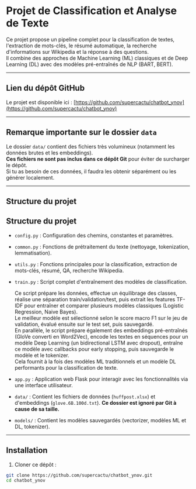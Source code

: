 # Projet de Classification et Analyse de Texte

Ce projet propose un pipeline complet pour la classification de textes, l'extraction de mots-clés, le résumé automatique, la recherche d'informations sur Wikipedia et la réponse à des questions.  
Il combine des approches de Machine Learning (ML) classiques et de Deep Learning (DL) avec des modèles pré-entraînés de NLP (BART, BERT).

---

## Lien du dépôt GitHub

Le projet est disponible ici : [https://github.com/supercactu/chatbot_ynov](https://github.com/supercactu/chatbot_ynov)

---

## Remarque importante sur le dossier `data`

Le dossier `data/` contient des fichiers très volumineux (notamment les données brutes et les embeddings).  
**Ces fichiers ne sont pas inclus dans ce dépôt Git** pour éviter de surcharger le dépôt.  
Si tu as besoin de ces données, il faudra les obtenir séparément ou les générer localement.

---

## Structure du projet

## Structure du projet

- `config.py` : Configuration des chemins, constantes et paramètres.
- `common.py` : Fonctions de prétraitement du texte (nettoyage, tokenization, lemmatisation).
- `utils.py` : Fonctions principales pour la classification, extraction de mots-clés, résumé, QA, recherche Wikipedia.
- `train.py` : Script complet d'entraînement des modèles de classification.
  
  Ce script prépare les données, effectue un équilibrage des classes, réalise une séparation train/validation/test, puis extrait les features TF-IDF pour entraîner et comparer plusieurs modèles classiques (Logistic Regression, Naive Bayes).  
  Le meilleur modèle est sélectionné selon le score macro F1 sur le jeu de validation, évalué ensuite sur le test set, puis sauvegardé.  
  En parallèle, le script prépare également des embeddings pré-entraînés (GloVe converti en Word2Vec), encode les textes en séquences pour un modèle Deep Learning (un bidirectional LSTM avec dropout), entraîne ce modèle avec callbacks pour early stopping, puis sauvegarde le modèle et le tokenizer.  
  Cela fournit à la fois des modèles ML traditionnels et un modèle DL performants pour la classification de texte.

- `app.py` : Application web Flask pour interagir avec les fonctionnalités via une interface utilisateur.
- `data/` : Contient les fichiers de données (`huffpost.xlsx`) et d'embeddings (`glove.6B.100d.txt`). **Ce dossier est ignoré par Git à cause de sa taille.**
- `models/` : Contient les modèles sauvegardés (vectorizer, modèles ML et DL, tokenizer).

---

## Installation

1. Cloner ce dépôt :

```bash
git clone https://github.com/supercactu/chatbot_ynov.git
cd chatbot_ynov
